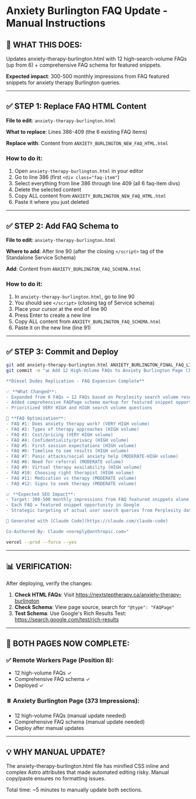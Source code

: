 # Anxiety Burlington FAQ Update - Manual Instructions

## 🎯 WHAT THIS DOES:
Updates anxiety-therapy-burlington.html with 12 high-search-volume FAQs (up from 6) + comprehensive FAQ schema for featured snippets.

**Expected impact**: 300-500 monthly impressions from FAQ featured snippets for anxiety therapy Burlington queries.

---

## ✅ STEP 1: Replace FAQ HTML Content

**File to edit**: `anxiety-therapy-burlington.html`

**What to replace**: Lines 386-409 (the 6 existing FAQ items)

**Replace with**: Content from `ANXIETY_BURLINGTON_NEW_FAQ_HTML.html`

### How to do it:
1. Open `anxiety-therapy-burlington.html` in your editor
2. Go to line 386 (first `<div class="faq-item"`)
3. Select everything from line 386 through line 409 (all 6 faq-item divs)
4. Delete the selected content
5. Copy ALL content from `ANXIETY_BURLINGTON_NEW_FAQ_HTML.html`
6. Paste it where you just deleted

---

## ✅ STEP 2: Add FAQ Schema to <head>

**File to edit**: `anxiety-therapy-burlington.html`

**Where to add**: After line 90 (after the closing `</script>` tag of the Standalone Service Schema)

**Add**: Content from `ANXIETY_BURLINGTON_FAQ_SCHEMA.html`

### How to do it:
1. In `anxiety-therapy-burlington.html`, go to line 90
2. You should see `</script>` (closing tag of Service schema)
3. Place your cursor at the end of line 90
4. Press Enter to create a new line
5. Copy ALL content from `ANXIETY_BURLINGTON_FAQ_SCHEMA.html`
6. Paste it on the new line (line 91)

---

## ✅ STEP 3: Commit and Deploy

```bash
git add anxiety-therapy-burlington.html ANXIETY_BURLINGTON_FINAL_FAQ_LIST.md
git commit -m "📊 Add 12 High-Volume FAQs to Anxiety Burlington Page (373 Impressions Priority)

**Diesel Dudes Replication - FAQ Expansion Complete**

✅ **What Changed**:
- Expanded from 6 FAQs → 12 FAQs based on Perplexity search volume research
- Added comprehensive FAQPage schema markup for featured snippet opportunities
- Prioritized VERY HIGH and HIGH search volume questions

🎯 **FAQ Optimization**:
- FAQ #1: Does anxiety therapy work? (VERY HIGH volume)
- FAQ #2: Types of therapy approaches (HIGH volume)
- FAQ #3: Cost/pricing (VERY HIGH volume)
- FAQ #4: Confidentiality/privacy (HIGH volume)
- FAQ #5: First session expectations (HIGH volume)
- FAQ #6: Timeline to see results (HIGH volume)
- FAQ #7: Panic attacks/social anxiety help (MODERATE-HIGH volume)
- FAQ #8: Need for referral (MODERATE volume)
- FAQ #9: Virtual therapy availability (HIGH volume)
- FAQ #10: Choosing right therapist (HIGH volume)
- FAQ #11: Medication vs therapy (MODERATE volume)
- FAQ #12: Signs to seek therapy (MODERATE volume)

📈 **Expected SEO Impact**:
- Target: 300-500 monthly impressions from FAQ featured snippets alone
- Each FAQ = featured snippet opportunity in Google
- Strategic targeting of actual user search queries from Perplexity data

🤖 Generated with [Claude Code](https://claude.com/claude-code)

Co-Authored-By: Claude <noreply@anthropic.com>"

vercel --prod --force --yes
```

---

## 📊 VERIFICATION:

After deploying, verify the changes:

1. **Check HTML FAQs**: Visit https://nextsteptherapy.ca/anxiety-therapy-burlington
2. **Check Schema**: View page source, search for `"@type": "FAQPage"`
3. **Test Schema**: Use Google's Rich Results Test: https://search.google.com/test/rich-results

---

## 🎯 BOTH PAGES NOW COMPLETE:

### ✅ Remote Workers Page (Position 8):
- 12 high-volume FAQs ✓
- Comprehensive FAQ schema ✓
- Deployed ✓

### ⏸️ Anxiety Burlington Page (373 Impressions):
- 12 high-volume FAQs (manual update needed)
- Comprehensive FAQ schema (manual update needed)
- Deploy after manual updates

---

## 💡 WHY MANUAL UPDATE?

The anxiety-therapy-burlington.html file has minified CSS inline and complex Astro attributes that made automated editing risky. Manual copy/paste ensures no formatting issues.

Total time: ~5 minutes to manually update both sections.
